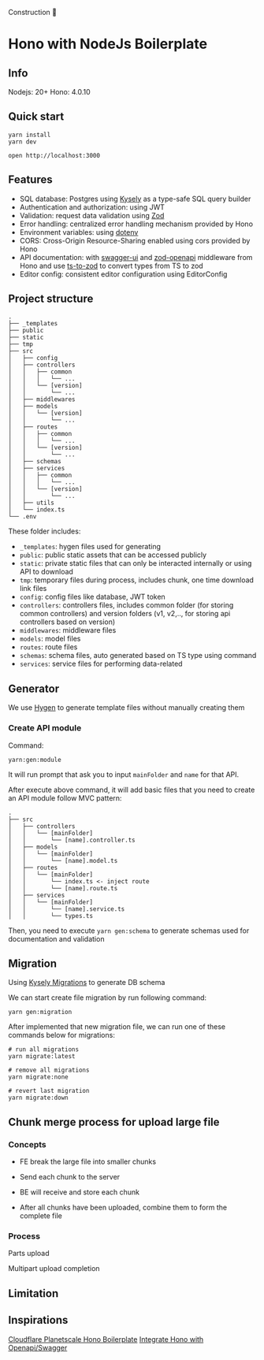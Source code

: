 Construction 🚧

# Hono with NodeJs Boilerplate

## Info

Nodejs: 20+
Hono: 4.0.10

## Quick start

```
yarn install
yarn dev
```

```
open http://localhost:3000
```

## Features

- SQL database: Postgres using [Kysely](https://kysely.dev/) as a type-safe SQL query builder
- Authentication and authorization: using JWT
- Validation: request data validation using [Zod](https://zod.dev/)
- Error handling: centralized error handling mechanism provided by Hono
- Environment variables: using [dotenv](https://github.com/motdotla/dotenv)
- CORS: Cross-Origin Resource-Sharing enabled using cors provided by Hono
- API documentation: with [swagger-ui](https://github.com/honojs/middleware/tree/main/packages/swagger-ui) and [zod-openapi](https://github.com/honojs/middleware/tree/main/packages/zod-openapi) middleware from Hono and use [ts-to-zod](https://github.com/fabien0102/ts-to-zod) to convert types from TS to zod
- Editor config: consistent editor configuration using EditorConfig

## Project structure

```
.
├── _templates
├── public
├── static
├── tmp
├── src
│   ├── config
│   ├── controllers
│   │   ├── common
│   │   │   └── ...
│   │   └── [version]
│   │       └── ...
│   ├── middlewares
│   ├── models
│   │   └── [version]
│   │       └── ...
│   ├── routes
│   │   ├── common
│   │   │   └── ...
│   │   └── [version]
│   │       └── ...
│   ├── schemas
│   ├── services
│   │   ├── common
│   │   │   └── ...
│   │   └── [version]
│   │       └── ...
│   ├── utils
│   └── index.ts
└── .env
```

These folder includes:

- `_templates`: hygen files used for generating
- `public`: public static assets that can be accessed publicly
- `static`: private static files that can only be interacted internally or using API to download
- `tmp`: temporary files during process, includes chunk, one time download link files
- `config`: config files like database, JWT token
- `controllers`: controllers files, includes common folder (for storing common controllers) and version folders (v1, v2,.., for storing api controllers based on version)
- `middlewares`: middleware files
- `models`: model files
- `routes`: route files
- `schemas`: schema files, auto generated based on TS type using command
- `services`: service files for performing data-related

## Generator

We use [Hygen](https://www.hygen.io/) to generate template files without manually creating them

### Create API module

Command:

```
yarn:gen:module
```

It will run prompt that ask you to input `mainFolder` and `name` for that API.

After execute above command, it will add basic files that you need to create an API module follow MVC pattern:

```
.
├── src
│   ├── controllers
│   │   └── [mainFolder]
│   │       └── [name].controller.ts
│   ├── models
│   │   └── [mainFolder]
│   │       └── [name].model.ts
│   ├── routes
│   │   └── [mainFolder]
│   │       └── index.ts <- inject route
│   │       └── [name].route.ts
│   ├── services
│   │   └── [mainFolder]
│   │       └── [name].service.ts
│   │       └── types.ts
```

Then, you need to execute `yarn gen:schema` to generate schemas used for documentation and validation

## Migration

Using [Kysely Migrations](https://kysely.dev/docs/migrations) to generate DB schema

We can start create file migration by run following command:

```
yarn gen:migration
```

After implemented that new migration file, we can run one of these commands below for migrations:

```
# run all migrations
yarn migrate:latest

# remove all migrations
yarn migrate:none

# revert last migration
yarn migrate:down
```

## Chunk merge process for upload large file

### Concepts

- FE break the large file into smaller chunks

- Send each chunk to the server

- BE will receive and store each chunk

- After all chunks have been uploaded, combine them to form the complete file

### Process

Parts upload

Multipart upload completion

## Limitation

## Inspirations

[Cloudflare Planetscale Hono Boilerplate](https://github.com/OultimoCoder/cloudflare-planetscale-hono-boilerplate)
[Integrate Hono with Openapi/Swagger](https://dev.to/bimaadi/integrate-hono-with-openapiswagger-3dem)
